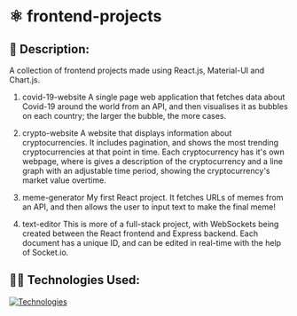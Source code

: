 # ⚛ frontend-projects

## 📃 Description:
A collection of frontend projects made using React.js, Material-UI and Chart.js.

1. covid-19-website
A single page web application that fetches data about Covid-19 around the world from an API, and then visualises it as bubbles on each country; the larger the bubble, the more cases.

2. crypto-website
A website that displays information about cryptocurrencies. It includes pagination, and shows the most trending cryptocurrencies at that point in time. Each cryptocurrency has it's own webpage, where is gives a description of the cryptocurrency and a line graph with an adjustable time period, showing the cryptocurrency's market value overtime.

3. meme-generator
My first React project. It fetches URLs of memes from an API, and then allows the user to input text to make the final meme!

4. text-editor
This is more of a full-stack project, with WebSockets being created between the React frontend and Express backend. Each document has a unique ID, and can be edited in real-time with the help of Socket.io.

## 👩‍💻 Technologies Used:
[![Technologies](https://skillicons.dev/icons?i=css,js,react,materialui,nodejs,mongodb&theme=dark)](https://skillicons.dev)
